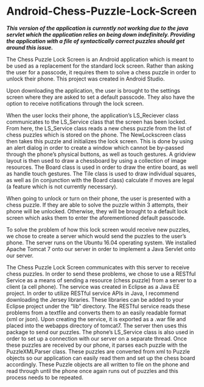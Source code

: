 # Android-Chess-Puzzle-Lock-Screen

***This version of the application is currently not working due to the java servlet which the application relies on being down indefinitely. Providing the application with a file of syntactically correct puzzles should get around this issue.*** 

  The Chess Puzzle Lock Screen is an Android application which is meant to be used as a replacement for the standard lock screen. Rather than asking the user for a passcode, it requires them to solve a chess puzzle in order to unlock their phone. This project was created in Android Studio.

  Upon downloading the application, the user is brought to the settings screen where they are asked to set a default passcode. They also have the option to receive notifications through the lock screen.  

  When the user locks their phone, the application’s LS_Reciever class communicates to the LS_Service class that the screen has been locked. From here, the LS_Service class reads a new chess puzzle from the list of chess puzzles which is stored on the phone. The NewLockscreen class then takes this puzzle and initializes the lock screen. This is done by using an alert dialog in order to create a window which cannot be by-passed through the phone’s physical buttons, as well as touch gestures. A gridview layout is then used to draw a chessboard by using a collection of image resources. The Board class is used in order to draw the entire board, as well as handle touch gestures. The Tile class is used to draw individual squares, as well as (in conjunction with the Board class) calculate if moves are legal (a feature which is not currently necessary).

  When going to unlock or turn on their phone, the user is presented with a chess puzzle. If they are able to solve the puzzle within 3 attempts, their phone will be unlocked. Otherwise, they will be brought to a default lock screen which asks them to enter the aforementioned default passcode. 

  To solve the problem of how this lock screen would receive new puzzles, we chose to create a server which would send the puzzles to the user’s phone. The server runs on the Ubuntu 16.04 operating system. We installed Apache Tomcat 7 onto our server in order to implement a Java Servlet onto our server.

  The Chess Puzzle Lock Screen communicates with this server to receive chess puzzles. In order to send these problems, we chose to use a RESTful Service as a means of sending a resource (chess puzzle) from a server to a client (a cell phone). The service was created in Eclipse as a Java EE project. In order to utilize RESTful service APIs in Java, I recommend downloading the Jersey libraries. These libraries can be added to your Eclipse project under the “lib” directory. The RESTful service reads these problems from a textfile and converts them to an easily readable format (xml or json). Upon creating the service, it is exported as a .war file and placed into the webapps directory of tomcat7. The server then uses this package to send our puzzles. The phone’s LS_Service class is also used in order to set up a connection with our server on a separate thread. Once these puzzles are received by our phone, it parses each puzzle with the PuzzleXMLParser class. These puzzles are converted from xml to Puzzle objects so our application can easily read them and set up the chess board accordingly. These Puzzle objects are all written to file on the phone and read through until the phone once again runs out of puzzles and this process needs to be repeated.
